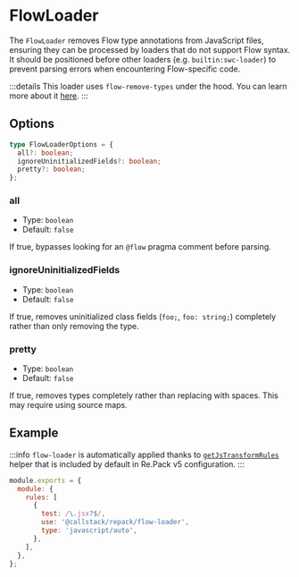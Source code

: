 # FlowLoader

The `FlowLoader` removes Flow type annotations from JavaScript files, ensuring they can be processed by loaders that do not support Flow syntax. It should be positioned before other loaders (e.g. `builtin:swc-loader`) to prevent parsing errors when encountering Flow-specific code.

:::details
This loader uses `flow-remove-types` under the hood. You can learn more about it [here](https://github.com/facebook/flow/tree/main/packages/flow-remove-types).
:::

## Options

```ts
type FlowLoaderOptions = {
  all?: boolean;
  ignoreUninitializedFields?: boolean;
  pretty?: boolean;
};
```

### all

- Type: `boolean`
- Default: `false`

If true, bypasses looking for an `@flow` pragma comment before parsing.

### ignoreUninitializedFields

- Type: `boolean`
- Default: `false`

If true, removes uninitialized class fields (`foo;`, `foo: string;`) completely rather than only removing the type.

### pretty

- Type: `boolean`
- Default: `false`

If true, removes types completely rather than replacing with spaces. This may require using source maps.

## Example

:::info
`flow-loader` is automatically applied thanks to [`getJsTransformRules`](/api/utils/get-js-transform-rules) helper that is included by default in Re.Pack v5 configuration.
:::

```js title=rspack.config.cjs
module.exports = {
  module: {
    rules: [
      {
        test: /\.jsx?$/,
        use: '@callstack/repack/flow-loader',
        type: 'javascript/auto',
      },
    ],
  },
};
```
